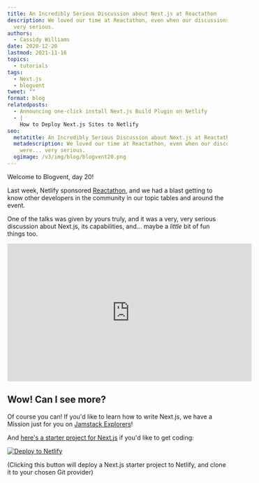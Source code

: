 ```yaml
---
title: An Incredibly Serious Discussion about Next.js at Reactathon
description: We loved our time at Reactathon, even when our discussions were...
  very serious.
authors:
  - Cassidy Williams
date: 2020-12-20
lastmod: 2021-11-16
topics:
  - tutorials
tags:
  - Next.js
  - blogvent
tweet: ""
format: blog
relatedposts:
  - Announcing one-click install Next.js Build Plugin on Netlify
  - |
    How to Deploy Next.js Sites to Netlify
seo:
  metatitle: An Incredibly Serious Discussion about Next.js at Reactathon
  metadescription: We loved our time at Reactathon, even when our discussions
    were... very serious.
  ogimage: /v3/img/blog/blogvent20.png
---
```

Welcome to Blogvent, day 20!

Last week, Netlify sponsored [Reactathon](https://www.reactathon.com/), and we had a blast getting to know other developers in the community in our topic tables and around the event.

One of the talks was given by yours truly, and it was a very, very serious discussion about Next.js, its capabilities, and... maybe a *little* bit of fun things too.

<iframe width="560" height="315" src="https://www.youtube.com/embed/-rQnm-B370U" frameborder="0" allow="accelerometer; autoplay; clipboard-write; encrypted-media; gyroscope; picture-in-picture" allowfullscreen></iframe>

## Wow! Can I see more?
Of course you can! If you'd like to learn how to write Next.js, we have a Mission just for you on [Jamstack Explorers](https://explorers.netlify.com/learn/nextjs?utm_source=blog&utm_medium=nextjsmission-cs&utm_campaign=devex)!

And [here's a starter project for Next.js](https://github.com/netlify-templates/next-netlify-starter) if you'd like to get coding:

[![Deploy to Netlify](https://www.netlify.com/img/deploy/button.svg)](https://app.netlify.com/start/deploy?repository=https://github.com/netlify-templates/next-netlify-starter&utm_source=blog&utm_medium=nextstarterreactathon-cs&utm_campaign=devex)

(Clicking this button will deploy a Next.js starter project to Netlify, and clone it to your chosen Git provider)